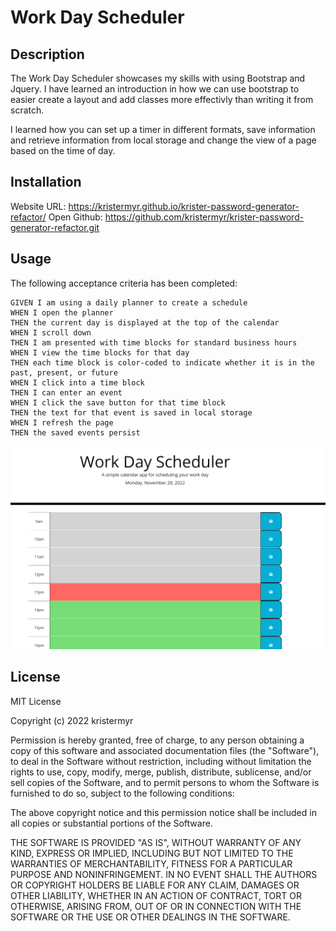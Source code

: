 # Work Day Scheduler

## Description
The Work Day Scheduler showcases my skills with using Bootstrap and Jquery. I have learned an introduction in how we can use bootstrap to easier create a layout and add classes more effectivly than writing it from scratch.

I learned how you can set up a timer in different formats, save information and retrieve information from local storage and change the view of a page based on the time of day.

## Installation
Website URL: https://kristermyr.github.io/krister-password-generator-refactor/
Open Github: https://github.com/kristermyr/krister-password-generator-refactor.git

## Usage

The following acceptance criteria has been completed: 
```
GIVEN I am using a daily planner to create a schedule
WHEN I open the planner
THEN the current day is displayed at the top of the calendar
WHEN I scroll down
THEN I am presented with time blocks for standard business hours
WHEN I view the time blocks for that day
THEN each time block is color-coded to indicate whether it is in the past, present, or future
WHEN I click into a time block
THEN I can enter an event
WHEN I click the save button for that time block
THEN the text for that event is saved in local storage
WHEN I refresh the page
THEN the saved events persist
```
![The Work Day Scheduler webpage includes a headline explaining the use of the application and a display of todays date](./Assets/Screenshot%202022-11-28%20132002.png)


## License

MIT License

Copyright (c) 2022 kristermyr

Permission is hereby granted, free of charge, to any person obtaining a copy
of this software and associated documentation files (the "Software"), to deal
in the Software without restriction, including without limitation the rights
to use, copy, modify, merge, publish, distribute, sublicense, and/or sell
copies of the Software, and to permit persons to whom the Software is
furnished to do so, subject to the following conditions:

The above copyright notice and this permission notice shall be included in all
copies or substantial portions of the Software.

THE SOFTWARE IS PROVIDED "AS IS", WITHOUT WARRANTY OF ANY KIND, EXPRESS OR
IMPLIED, INCLUDING BUT NOT LIMITED TO THE WARRANTIES OF MERCHANTABILITY,
FITNESS FOR A PARTICULAR PURPOSE AND NONINFRINGEMENT. IN NO EVENT SHALL THE
AUTHORS OR COPYRIGHT HOLDERS BE LIABLE FOR ANY CLAIM, DAMAGES OR OTHER
LIABILITY, WHETHER IN AN ACTION OF CONTRACT, TORT OR OTHERWISE, ARISING FROM,
OUT OF OR IN CONNECTION WITH THE SOFTWARE OR THE USE OR OTHER DEALINGS IN THE
SOFTWARE.
